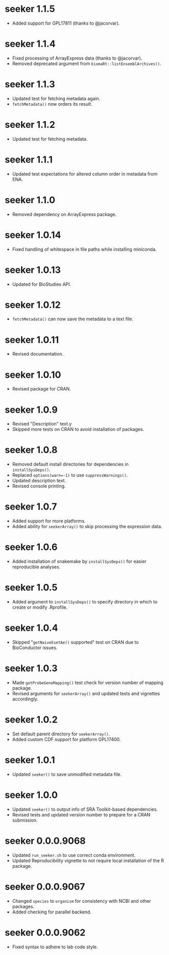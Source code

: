 # seeker 1.1.5
* Added support for GPL17811 (thanks to @jacorvar).

# seeker 1.1.4
* Fixed processing of ArrayExpress data (thanks to @jacorvar).
* Removed deprecated argument from `biomaRt::listEnsemblArchives()`.

# seeker 1.1.3
* Updated test for fetching metadata again.
* `fetchMetadata()` now orders its result.

# seeker 1.1.2
* Updated test for fetching metadata.

# seeker 1.1.1
* Updated test expectations for altered column order in metadata from ENA.

# seeker 1.1.0
* Removed dependency on ArrayExpress package.

# seeker 1.0.14
* Fixed handling of whitespace in file paths while installing miniconda.

# seeker 1.0.13
* Updated for BioStudies API.

# seeker 1.0.12
* `fetchMetadata()` can now save the metadata to a text file.

# seeker 1.0.11
* Revised documentation.

# seeker 1.0.10
* Revised package for CRAN.

# seeker 1.0.9
* Revised "Description" text.y
* Skipped more tests on CRAN to avoid installation of packages.

# seeker 1.0.8
* Removed default install directories for dependencies in `installSysDeps()`.
* Replaced `options(warn=-1)` to use `suppressWarnings()`.
* Updated description text.
* Revised console printing.

# seeker 1.0.7
* Added support for more platforms.
* Added ability for `seekerArray()` to skip processing the expression data.

# seeker 1.0.6
* Added installation of snakemake by `installSysDeps()` for easier reproducible analyses.

# seeker 1.0.5
* Added argument to `installSysDeps()` to specify directory in which to create or modify .Rprofile.

# seeker 1.0.4
* Skipped "`getNaiveEsetAe()` supported" test on CRAN due to BioConductor issues.

# seeker 1.0.3
* Made `getProbeGeneMapping()` test check for version number of mapping package.
* Revised arguments for `seekerArray()` and updated tests and vignettes accordingly.

# seeker 1.0.2
* Set default parent directory for `seekerArray()`.
* Added custom CDF support for platform GPL17400.

# seeker 1.0.1
* Updated `seeker()` to save unmodified metadata file.

# seeker 1.0.0
* Updated `seeker()` to output info of SRA Toolkit-based dependencies.
* Revised tests and updated version number to prepare for a CRAN submission.

# seeker 0.0.0.9068
* Updated `run_seeker.sh` to use correct conda environment.
* Updated Reproducibility vignette to not require local installation of the R package. 

# seeker 0.0.0.9067
* Changed `species` to `organism` for consistency with NCBI and other packages.
* Added checking for parallel backend.

# seeker 0.0.0.9062
* Fixed syntax to adhere to lab code style.
